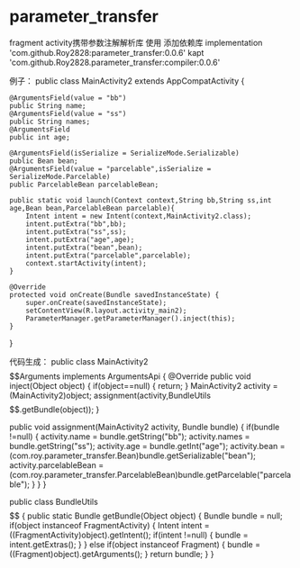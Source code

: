 # parameter_transfer
fragment activity携带参数注解解析库
使用 添加依赖库
 implementation 'com.github.Roy2828:parameter_transfer:0.0.6'
 kapt 'com.github.Roy2828.parameter_transfer:compiler:0.0.6'
 
  
 例子：
 public class MainActivity2 extends AppCompatActivity {

    @ArgumentsField(value = "bb")
    public String name;
    @ArgumentsField(value = "ss")
    public String names;
    @ArgumentsField
    public int age;

    @ArgumentsField(isSerialize = SerializeMode.Serializable)
    public Bean bean;
    @ArgumentsField(value = "parcelable",isSerialize =  SerializeMode.Parcelable)
    public ParcelableBean parcelableBean;

    public static void launch(Context context,String bb,String ss,int age,Bean bean,ParcelableBean parcelable){
        Intent intent = new Intent(context,MainActivity2.class);
        intent.putExtra("bb",bb);
        intent.putExtra("ss",ss);
        intent.putExtra("age",age);
        intent.putExtra("bean",bean);
        intent.putExtra("parcelable",parcelable);
        context.startActivity(intent);
    }

    @Override
    protected void onCreate(Bundle savedInstanceState) {
        super.onCreate(savedInstanceState);
        setContentView(R.layout.activity_main2);
        ParameterManager.getParameterManager().inject(this); 
    }
}



代码生成：
 public class MainActivity2$$$$$$Arguments implements ArgumentsApi {
  @Override
  public void inject(Object object) {
    if(object==null) {
      return;
    }
    MainActivity2 activity = (MainActivity2)object;
    assignment(activity,BundleUtils$$$$$$.getBundle(object));
  }

  public void assignment(MainActivity2 activity, Bundle bundle) {
    if(bundle !=null) {
      activity.name = bundle.getString("bb");
      activity.names = bundle.getString("ss");
      activity.age = bundle.getInt("age");
      activity.bean = (com.roy.parameter_transfer.Bean)bundle.getSerializable("bean");
      activity.parcelableBean = (com.roy.parameter_transfer.ParcelableBean)bundle.getParcelable("parcelable");
    }
  }
}


public class BundleUtils$$$$$$ {
  public static Bundle getBundle(Object object) {
    Bundle bundle = null;
    if(object instanceof FragmentActivity) {
      Intent intent = ((FragmentActivity)object).getIntent();
      if(intent !=null) {
         bundle = intent.getExtras();
      }
    }
    else if(object instanceof Fragment) {
       bundle = ((Fragment)object).getArguments();
    }
    return bundle;
  }
}

